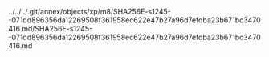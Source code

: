 ../../../.git/annex/objects/xp/m8/SHA256E-s1245--071dd896356da12269508f361958ec622e47b27a96d7efdba23b671bc3470416.md/SHA256E-s1245--071dd896356da12269508f361958ec622e47b27a96d7efdba23b671bc3470416.md